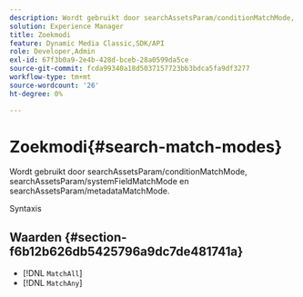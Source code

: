 ```yaml
---
description: Wordt gebruikt door searchAssetsParam/conditionMatchMode, searchAssetsParam/systemFieldMatchMode en searchAssetsParam/metadataMatchMode.
solution: Experience Manager
title: Zoekmodi
feature: Dynamic Media Classic,SDK/API
role: Developer,Admin
exl-id: 67f3b0a9-2e4b-428d-bceb-28a0599da5ce
source-git-commit: fcda99340a18d5037157723bb3bdca5fa9df3277
workflow-type: tm+mt
source-wordcount: '26'
ht-degree: 0%

---
```


# Zoekmodi{#search-match-modes}

Wordt gebruikt door searchAssetsParam/conditionMatchMode, searchAssetsParam/systemFieldMatchMode en searchAssetsParam/metadataMatchMode.

Syntaxis

## Waarden {#section-f6b12b626db5425796a9dc7de481741a}

* [!DNL `MatchAll`]
* [!DNL `MatchAny`]
